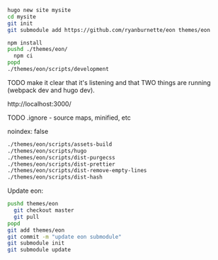 ```bash
hugo new site mysite
cd mysite
git init
git submodule add https://github.com/ryanburnette/eon themes/eon

npm install
pushd ./themes/eon/
  npm ci
popd
./themes/eon/scripts/development
```

TODO make it clear that it's listening and that TWO things are running (webpack dev and hugo dev).

http://localhost:3000/

TODO .ignore - source maps, minified, etc

noindex: false

```bash
./themes/eon/scripts/assets-build
./themes/eon/scripts/hugo
./themes/eon/scripts/dist-purgecss
./themes/eon/scripts/dist-prettier
./themes/eon/scripts/dist-remove-empty-lines
./themes/eon/scripts/dist-hash
```

Update eon:

```bash
pushd themes/eon
  git checkout master
  git pull
popd
git add themes/eon
git commit -m "update eon submodule"
git submodule init
git submodule update
```
